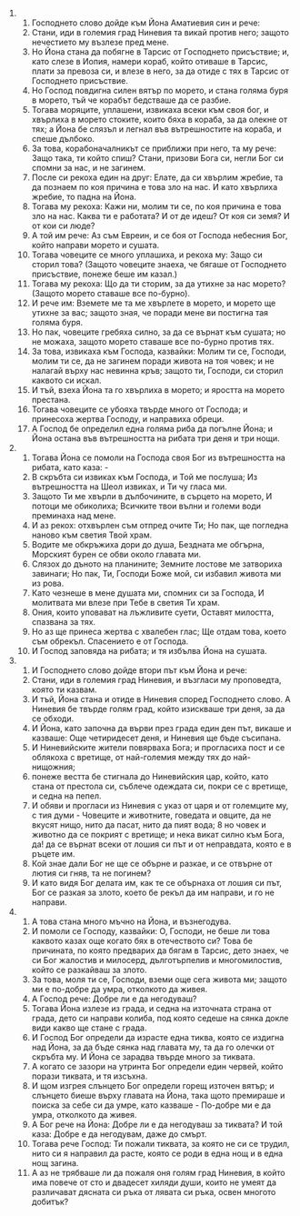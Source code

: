 <ol>
  <li>
    <ol>
      <li>Господнето слово дойде към Йона Аматиевия син и рече:</li>
      <li>Стани, иди в големия град Ниневия та викай против него; защото нечестието му възлезе пред мене.</li>
      <li>Но Йона стана да побягне в Тарсис от Господнето присъствие; и, като слезе в Иопия, намери кораб, който отиваше в Тарсис, плати за превоза си, и влезе в него, за да отиде с тях в Тарсис от Господнето присъствие.</li>
      <li>Но Господ повдигна силен вятър по морето, и стана голяма буря в морето, тъй че корабът бедстваше да се разбие.</li>
      <li>Тогава моряците, уплашени, извикаха всеки към своя бог, и хвърлиха в морето стоките, които бяха в кораба, за да олекне от тях; а Йона бе слязъл и легнал във вътрешностите на кораба, и спеше дълбоко.</li>
      <li>За това, корабоначалникът се приближи при него, та му рече: Защо така, ти който спиш? Стани, призови Бога си, негли Бог си спомни за нас, и не загинем.</li>
      <li>После си рекоха един на друг: Елате, да си хвърлим жребие, та да познаем по коя причина е това зло на нас. И като хвърлиха жребие, то падна на Йона.</li>
      <li>Тогава му рекоха: Кажи ни, молим ти се, по коя причина е това зло на нас. Каква ти е работата? И от де идеш? От коя си земя? И от кои си люде?</li>
      <li>А той им рече: Аз съм Евреин, и се боя от Господа небесния Бог, който направи морето и сушата.</li>
      <li>Тогава човеците се много уплашиха, и рекоха му: Защо си сторил това? (Защото човеците знаеха, че бягаше от Господнето присъствие, понеже беше им казал.)</li>
      <li>Тогава му рекоха: Що да ти сторим, за да утихне за нас морето? (Защото морето ставаше все по-бурно).</li>
      <li>И рече им: Вземете ме та ме хвърлете в морето, и морето ще утихне за вас; защото зная, че поради мене ви постигна тая голяма буря.</li>
      <li>Но пак, човеците гребяха силно, за да се върнат към сушата; но не можаха, защото морето ставаше все по-бурно против тях.</li>
      <li>За това, извикаха към Господа, казвайки: Молим ти се, Господи, молим ти се, да не загинем поради живота на тоя човек; и не налагай върху нас невинна кръв; защото ти, Господи, си сторил каквото си искал.</li>
      <li>И тъй, взеха Йона та го хвърлиха в морето; и яростта на морето престана.</li>
      <li>Тогава човеците се убояха твърде много от Господа; и принесоха жертва Господу, и направиха обреци.</li>
      <li>А Господ бе определил една голяма риба да погълне Йона; и Йона остана във вътрешността на рибата три деня и три нощи.</li>
    </ol>
  </li>
  <li>
    <ol>
      <li>Тогава Йона се помоли на Господа своя Бог из вътрешността на рибата, като каза: -</li>
      <li>В скръбта си извиках към Господа, и Той ме послуша; Из вътрешността на Шеол извиках, и Ти чу гласа ми.</li>
      <li>Защото Ти ме хвърли в дълбочините, в сърцето на морето, И потоци ме обиколиха; Всичките твои вълни и големи води преминаха над мене.</li>
      <li>И аз рекох: отхвърлен съм отпред очите Ти; Но пак, ще погледна наново към светия Твой храм.</li>
      <li>Водите ме обкръжиха дори до душа, Бездната ме обгърна, Морският бурен се обви около главата ми.</li>
      <li>Слязох до дъното на планините; Земните лостове ме затвориха завинаги; Но пак, Ти, Господи Боже мой, си избавил живота ми из рова.</li>
      <li>Като чезнеше в мене душата ми, спомних си за Господа, И молитвата ми влезе при Тебе в светия Ти храм.</li>
      <li>Ония, които уповават на лъжливите суети, Оставят милостта, спазвана за тях.</li>
      <li>Но аз ще принеса жертва с хвалебен глас; Ще отдам това, което съм обрекъл. Спасението е от Господа.</li>
      <li>И Господ заповяда на рибата; и тя избълва Йона на сушата.</li>
    </ol>
  </li>
  <li>
    <ol>
      <li>И Господнето слово дойде втори път към Йона и рече:</li>
      <li>Стани, иди в големия град Ниневия, и възгласи му проповедта, която ти казвам.</li>
      <li>И тъй, Йона стана и отиде в Ниневия според Господнето слово. А Ниневия бе твърде голям град, който изискваше три деня, за да се обходи.</li>
      <li>И Йона, като започна да върви през града един ден път, викаше и казваше: Още четиридесет деня, и Ниневия ще бъде съсипана.</li>
      <li>И Ниневийските жители повярваха Бога; и прогласиха пост и се облякоха с вретище, от най-големия между тях до най-нищожния;</li>
      <li>понеже вестта бе стигнала до Ниневийския цар, който, като стана от престола си, съблече одеждата си, покри се с вретище, и седна на пепел.</li>
      <li>И обяви и прогласи из Ниневия с указ от царя и от големците му, с тия думи - Човеците и животните, говедата и овците, да не вкусят нищо, нито да пасат, нито да пият вода; 8 но човек и животно да се покрият с вретище; и нека викат силно към Бога, да! да се върнат всеки от лошия си път и от неправдата, която е в ръцете им.</li>
      <li>Кой знае дали Бог не ще се обърне и разкае, и се отвърне от лютия си гняв, та не погинем?</li>
      <li>И като видя Бог делата им, как те се обърнаха от лошия си път, Бог се разкая за злото, което бе рекъл да им направи, и го не направи.</li>
    </ol>
  </li>
  <li>
    <ol>
      <li>А това стана много мъчно на Йона, и възнегодува.</li>
      <li>И помоли се Господу, казвайки: О, Господи, не беше ли това каквото казах още когато бях в отечеството си? Това бе причината, по която предварих да бягам в Тарсис, дето знаех, че си Бог жалостив и милосерд, дълготърпелив и многомилостив, който се разкайваш за злото.</li>
      <li>За това, моля ти се, Господи, вземи още сега живота ми; защото ми е по-добре да умра, отколкото да живея.</li>
      <li>А Господ рече: Добре ли е да негодуваш?</li>
      <li>Тогава Йона излезе из града, и седна на източната страна от града, дето си направи колиба, под която седеше на сянка докле види какво ще стане с града.</li>
      <li>И Господ Бог определи да израсте една тиква, която се издигна над Йона, за да бъде сянка над главата му, та да го олечки от скръбта му. И Йона се зарадва твърде много за тиквата.</li>
      <li>А когато се зазори на утринта Бог определи един червей, който порази тиквата, и тя изсъхна.</li>
      <li>И щом изгрея слънцето Бог определи горещ източен вятър; и слънцето биеше върху главата на Йона, така щото премираше и поиска за себе си да умре, като казваше - По-добре ми е да умра, отколкото да живея.</li>
      <li>А Бог рече на Йона: Добре ли е да негодуваш за тиквата? И той каза: Добре е да негодувам, даже до смърт.</li>
      <li>Тогава рече Господ: Ти пожали тиквата, за която не си се трудил, нито си я направил да расте, която се роди в една нощ и в една нощ загина.</li>
      <li>А аз не трябваше ли да пожаля оня голям град Ниневия, в който има повече от сто и двадесет хиляди души, които не умеят да различават дясната си ръка от лявата си ръка, освен многото добитък?</li>
    </ol>
  </li>
</ol>